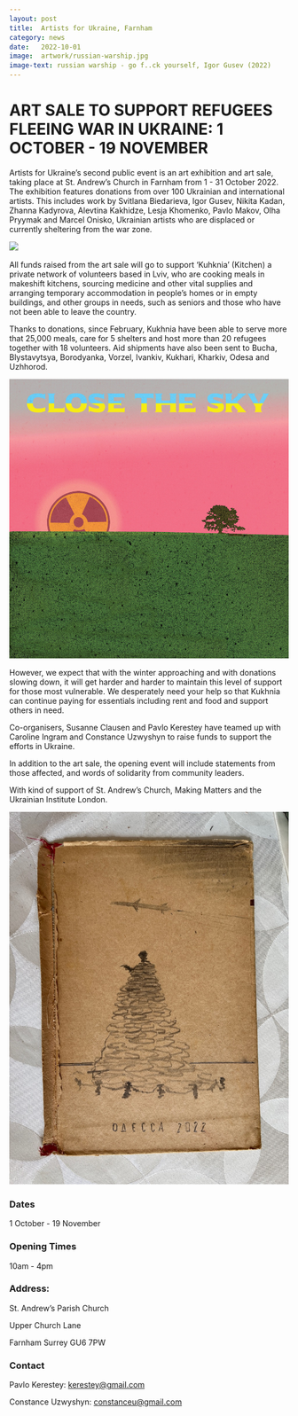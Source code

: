 ```yaml
---
layout: post
title:  Artists for Ukraine, Farnham
category: news
date:   2022-10-01
image:  artwork/russian-warship.jpg
image-text: russian warship - go f..ck yourself, Igor Gusev (2022)
---
```

# ART SALE TO SUPPORT REFUGEES FLEEING WAR IN UKRAINE: 1 OCTOBER - 19 NOVEMBER

Artists for Ukraine’s second public event is an art exhibition and art sale, taking place at St.
Andrew’s Church in Farnham from 1 - 31 October 2022. The exhibition features donations
from over 100 Ukrainian and international artists. This includes work by Svitlana Biedarieva,
Igor Gusev, Nikita Kadan, Zhanna Kadyrova, Alevtina Kakhidze, Lesja Khomenko, Pavlo
Makov, Olha Pryymak and Marcel Onisko, Ukrainian artists who are displaced or currently
sheltering from the war zone.

![](/assets/images/artwork/ukraine-improvement.jpg)

All funds raised from the art sale will go to support ‘Kuhknia’ (Kitchen) a private network of
volunteers based in Lviv, who are cooking meals in makeshift kitchens, sourcing medicine
and other vital supplies and arranging temporary accommodation in people’s homes or in
empty buildings, and other groups in needs, such as seniors and those who have not been
able to leave the country.

Thanks to donations, since February, Kukhnia have been able to serve more that 25,000
meals, care for 5 shelters and host more than 20 refugees together with 18 volunteers. Aid
shipments have also been sent to Bucha, Blystavytsya, Borodyanka, Vorzel, Ivankiv,
Kukhari, Kharkiv, Odesa and Uzhhorod.

![](/assets/images/close-the-sky.jpg)

However, we expect that with the winter approaching and with donations slowing down, it will
get harder and harder to maintain this level of support for those most vulnerable. We
desperately need your help so that Kukhnia can continue paying for essentials including rent
and food and support others in need.

Co-organisers, Susanne Clausen and Pavlo Kerestey have teamed up with Caroline Ingram
and Constance Uzwyshyn to raise funds to support the efforts in Ukraine.

In addition to the art sale, the opening event will include statements from those affected, and
words of solidarity from community leaders.

With kind of support of St. Andrew’s Church, Making Matters and the Ukrainian Institute
London.

![](/assets/images/odesa-2022.jpg)

### Dates

1 October - 19 November

### Opening Times

10am - 4pm

### Address:

St. Andrew’s Parish Church

Upper Church Lane

Farnham Surrey GU6 7PW    

### Contact

Pavlo Kerestey: kerestey@gmail.com

Constance Uzwyshyn: constanceu@gmail.com
